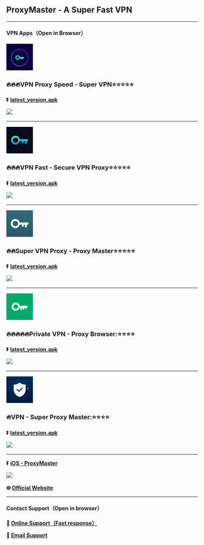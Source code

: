 ﻿## ProxyMaster - A Super Fast VPN #
- - - -
#### VPN Apps（Open in Browser）

**<a href="https://play.google.com/store/apps/details?id=com.supervpn.vpn.free.proxy"><img src="https://github.com/updateapp99/feedback/raw/main/apk/supervpn/ic_launcher-playstore.png" height="70"></a>**

### :fire::fire::fire:VPN Proxy Speed - Super VPN:star::star::star::star::star:

**:arrow_double_down: [latest_version.apk](https://github.com/updateapp99/feedback/raw/main/apk/supervpn/supervpn_v2.6.8.apk)**

**<a href="https://play.google.com/store/apps/details?id=com.supervpn.vpn.free.proxy"><img src="https://upload.wikimedia.org/wikipedia/commons/7/78/Google_Play_Store_badge_EN.svg" height="50"></a>**
- - - -

**<a href="https://play.google.com/store/apps/details?id=con.hotspot.vpn.free.master"><img src="https://github.com/updateapp99/feedback/raw/main/apk/vpnfast/ic_launcher-playstore.png" height="70"></a>**

### :fire::fire::fire:VPN Fast - Secure VPN Proxy:star::star::star::star::star:

**:arrow_double_down: [latest_version.apk](https://github.com/updateapp99/feedback/raw/main/apk/vpnfast/vpnfast_v2.2.6.2.apk)**

**<a href="https://play.google.com/store/apps/details?id=con.hotspot.vpn.free.master"><img src="https://upload.wikimedia.org/wikipedia/commons/7/78/Google_Play_Store_badge_EN.svg" height="50"></a>**
- - - -

**<a href="https://play.google.com/store/apps/details?id=com.free.vpn.proxy.master.app"><img src="https://github.com/updateapp99/feedback/raw/main/apk/proxymaster/ic_launcher-playstore.png" height="70"></a>**

### :fire::fire:Super VPN Proxy - Proxy Master:star::star::star::star::star:

**:arrow_double_down: [latest_version.apk](https://github.com/updateapp99/feedback/raw/main/apk/proxymaster/proxymaster_v2.4.8.apk)**

**<a href="https://play.google.com/store/apps/details?id=com.free.vpn.proxy.master.app"><img src="https://upload.wikimedia.org/wikipedia/commons/7/78/Google_Play_Store_badge_EN.svg" height="50"></a>**
- - - -

**<a href="https://play.google.com/store/apps/details?id=com.privates.secure.fast.browser"><img src="https://github.com/updateapp99/feedback/raw/main/apk/privatevpn/ic_launcher-playstore.png" height="70"></a>**

### :fire::fire::fire::fire::fire:Private VPN - Proxy Browser::star::star::star::star:

**:arrow_double_down: [latest_version.apk](https://github.com/updateapp99/feedback/raw/main/apk/privatevpn/privatevpn_v1.8.4.apk)**

**<a href="https://play.google.com/store/apps/details?id=com.privates.secure.fast.browser"><img src="https://upload.wikimedia.org/wikipedia/commons/7/78/Google_Play_Store_badge_EN.svg" height="50"></a>**
- - - -

**<a href="https://play.google.com/store/apps/details?id=com.optimizer.booster.fast.speedy.phone.smooth"><img src="https://github.com/updateapp99/feedback/raw/main/apk/vpnsuper/ic_launcher-playstore.png" height="70"></a>**

### :fire:VPN - Super Proxy Master::star::star::star::star:

**:arrow_double_down: [latest_version.apk](https://github.com/updateapp99/feedback/raw/main/apk/vpnsuper/vpnsuper_v1.8.8.apk)**

**<a href="https://play.google.com/store/apps/details?id=com.optimizer.booster.fast.speedy.phone.smooth"><img src="https://upload.wikimedia.org/wikipedia/commons/7/78/Google_Play_Store_badge_EN.svg" height="50"></a>**
- - - -

**:arrow_double_down: [iOS - ProxyMaster](https://apps.apple.com/us/app/vpn-super-fast-proxy-master/id1528940523)**

**<a href="https://apps.apple.com/us/app/vpn-super-fast-proxy-master/id1528940523"><img src="https://upload.wikimedia.org/wikipedia/commons/3/3c/Download_on_the_App_Store_Badge.svg" height="50"></a>**

**:globe_with_meridians: [Official Website](https://www.proxymaster.me)**
- - - -
#### Contact Support（Open in browser）

**:speech_balloon: [Online Support（Fast response）](https://www.proxymaster.me)**

**:e-mail: [Email Support](mailto:shellapps.dev@gmail.com)**

